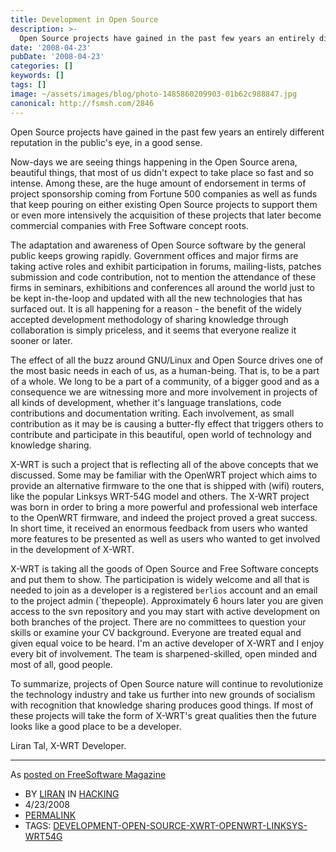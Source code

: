 ```yaml
---
title: Development in Open Source
description: >-
  Open Source projects have gained in the past few years an entirely different reputation in the public's eye, in a good sense.
date: '2008-04-23'
pubDate: '2008-04-23'
categories: []
keywords: []
tags: []
image: ~/assets/images/blog/photo-1485860209903-01b62c988847.jpg
canonical: http://fsmsh.com/2846
---
```


Open Source projects have gained in the past few years an entirely different reputation in the public's eye, in a good sense.

Now-days we are seeing things happening in the Open Source arena, beautiful things, that most of us didn't expect to take place so fast and so intense. Among these, are the huge amount of endorsement in terms of project sponsorship coming from Fortune 500 companies as well as funds that keep pouring on either existing Open Source projects to support them or even more intensively the acquisition of these projects that later become commercial companies with Free Software concept roots.

The adaptation and awareness of Open Source software by the general public keeps growing rapidly. Government offices and major firms are taking active roles and exhibit participation in forums, mailing-lists, patches submission and code contribution, not to mention the attendance of these firms in seminars, exhibitions and conferences all around the world just to be kept in-the-loop and updated with all the new technologies that has surfaced out. It is all happening for a reason - the benefit of the widely accepted development methodology of sharing knowledge through collaboration is simply priceless, and it seems that everyone realize it sooner or later.

The effect of all the buzz around GNU/Linux and Open Source drives one of the most basic needs in each of us, as a human-being. That is, to be a part of a whole. We long to be a part of a community, of a bigger good and as a consequence we are witnessing more and more involvement in projects of all kinds of development, whether it's language translations, code contributions and documentation writing. Each involvement, as small contribution as it may be is causing a butter-fly effect that triggers others to contribute and participate in this beautiful, open world of technology and knowledge sharing.

X-WRT is such a project that is reflecting all of the above concepts that we discussed. Some may be familiar with the OpenWRT project which aims to provide an alternative firmware to the one that is shipped with (wifi) routers, like the popular Linksys WRT-54G model and others. The X-WRT project was born in order to bring a more powerful and professional web interface to the OpenWRT firmware, and indeed the project proved a great success. In short time, it received an enormous feedback from users who wanted more features to be presented as well as users who wanted to get involved in the development of X-WRT.

X-WRT is taking all the goods of Open Source and Free Software concepts and put them to show. The participation is widely welcome and all that is needed to join as a developer is a registered `berlios` account and an email to the project admin (`thepeople). Approximately 6 hours later you are given access to the svn repository and you may start with active development on both branches of the project. There are no committees to question your skills or examine your CV background. Everyone are treated equal and given equal voice to be heard. I'm an active developer of X-WRT and I enjoy every bit of involvement. The team is sharpened-skilled, open minded and most of all, good people.

To summarize, projects of Open Source nature will continue to revolutionize the technology industry and take us further into new grounds of socialism with recognition that knowledge sharing produces good things. If most of these projects will take the form of X-WRT's great qualities then the future looks like a good place to be a developer.

Liran Tal, X-WRT Developer.

---

As [posted on FreeSoftware Magazine](http://fsmsh.com/2846)

-   BY  [LIRAN](http://freesoftwaremagazine.com/authors/liran)  IN  [HACKING](http://freesoftwaremagazine.com/sections/hacking)
-   4/23/2008
-   [PERMALINK](http://fsmsh.com/2846)
-   TAGS:  [DEVELOPMENT-OPEN-SOURCE-XWRT-OPENWRT-LINKSYS-WRT54G](http://freesoftwaremagazine.com/tags/development-open-source-xwrt-openwrt-linksys-wrt54g)
